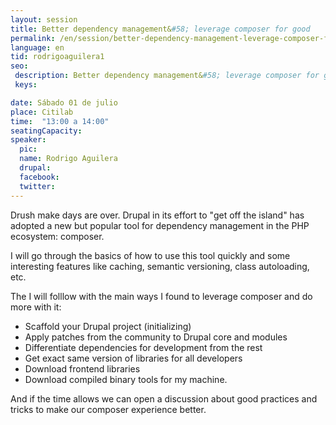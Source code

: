 ```yaml
---
layout: session
title: Better dependency management&#58; leverage composer for good
permalink: /en/session/better-dependency-management-leverage-composer-for-good/
language: en
tid: rodrigoaguilera1
seo:
 description: Better dependency management&#58; leverage composer for good
 keys:

date: Sábado 01 de julio
place: Citilab
time:  "13:00 a 14:00"
seatingCapacity:
speaker:
  pic:
  name: Rodrigo Aguilera
  drupal:
  facebook:
  twitter:
---
```

Drush make days are over. Drupal in its effort to "get off the island" has adopted a new but popular tool for dependency management in the PHP ecosystem: composer.

I will go through the basics of how to use this tool quickly and some interesting features like caching, semantic versioning, class autoloading, etc.

The I will folllow with the main ways I found to leverage composer and do more with it&#58;
- Scaffold your Drupal project (initializing)
- Apply patches from the community to Drupal core and modules
- Differentiate dependencies for development from the rest
- Get exact same version of libraries for all developers
- Download frontend libraries
- Download compiled binary tools for my machine.

And if the time allows we can open a discussion about good practices and tricks to make our composer experience better.
